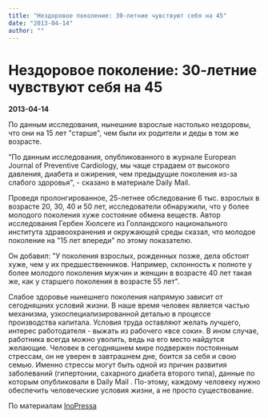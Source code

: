 ```yaml
---
title: "Нездоровое поколение: 30-летние чувствуют себя на 45"
date: "2013-04-14"
author: ""
---
```


# Нездоровое поколение: 30-летние чувствуют себя на 45

**2013-04-14** 

По данным исследования, нынешние взрослые настолько нездоровы, что они на 15 лет "старше", чем были их родители и деды в том же возрасте.

"По данным исследования, опубликованного в журнале European Journal of Preventive Cardiology, мы чаще страдаем от высокого давления, диабета и ожирения, чем предыдущие поколения из-за слабого здоровья", - сказано в материале Daily Mail.

Проведя пролонгированное, 25-летнее обследование 6 тыс. взрослых в возрасте 20, 30, 40 и 50 лет, исследователи обнаружили, что у более молодого поколения хуже состояние обмена веществ. Автор исследования Гербен Хюлсеге из Голландского национального института здравоохранения и окружающей среды сказал, что молодое поколение на "15 лет впереди" по этому показателю.

Он добавил: "У поколения взрослых, рожденных позже, дела обстоят хуже, чем у их предшественников. Например, склонность к полноте у более молодого поколения мужчин и женщин в возрасте 40 лет такая же, как у старшего поколения в возрасте 55 лет".

Слабое здоровье нынешнего поколения напрямую зависит от сегодняшних условий жизни. В наше время человек является частью механизма, узкоспециализированной деталью в процессе производства капитала. Условия труда оставляют желать лучшего, интерес работодателя - выжать из рабочего «все соки». В ином случае, работника всегда можно уволить, ведь на его место найдутся желающие. Человек в сегодняшнем мире подвержен постоянным стрессам, он не уверен в завтрашнем дне, боится за себя и свою семью. Именно стрессы могут быть одной из причин развития заболеваний (гипертонии, сахарного диабета второго типа), данные по которым опубликовали в Daily Mail . По-этому, каждому человеку нужно обеспечить человеческие условия жизни, а не просто существование.

По материалам [InoPressa](http://inopressa.ru/article/11Apr2013/dailymail/health.html)